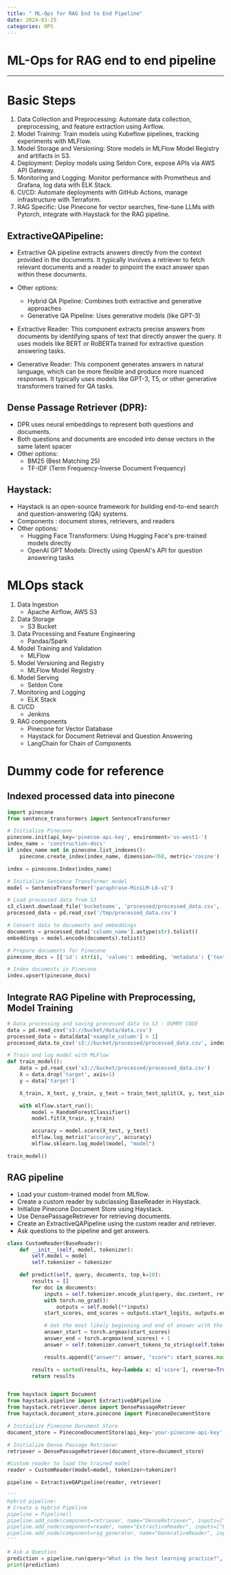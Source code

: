 ```yaml
---
title: " ML-Ops for RAG End to End Pipeline"
date: 2024-03-25
categories: OPS
---
```

# ML-Ops for RAG end to end pipeline
---
# Basic Steps
1. Data Collection and Preprocessing: Automate data collection, preprocessing, and feature extraction using Airflow.
2. Model Training: Train models using Kubeflow pipelines, tracking experiments with MLFlow.
3. Model Storage and Versioning: Store models in MLFlow Model Registry and artifacts in S3.
4. Deployment: Deploy models using Seldon Core, expose APIs via AWS API Gateway.
5. Monitoring and Logging: Monitor performance with Prometheus and Grafana, log data with ELK Stack.
6. CI/CD: Automate deployments with GitHub Actions, manage infrastructure with Terraform.
7. RAG Specific: Use Pinecone for vector searches, fine-tune LLMs with Pytorch, integrate with Haystack for the RAG pipeline.
   
## ExtractiveQAPipeline:
 - Extractive QA pipeline extracts answers directly from the context provided in the documents. It typically involves a retriever to fetch relevant documents and a reader to pinpoint the exact answer span within 
   these documents.
 - Other options:
     - Hybrid QA Pipeline: Combines both extractive and generative approaches
     - Generative QA Pipeline: Uses generative models (like GPT-3)
       
 - Extractive Reader: This component extracts precise answers from documents by identifying spans of text that directly answer the query. It uses models like BERT or RoBERTa trained for extractive question 
   answering tasks.
 - Generative Reader: This component generates answers in natural language, which can be more flexible and produce more nuanced responses. It typically uses models like GPT-3, T5, or other generative transformers 
    trained for QA tasks.
   
## Dense Passage Retriever (DPR):
  -  DPR uses neural embeddings to represent both questions and documents.
  -  Both questions and documents are encoded into dense vectors in the same latent spacer
  -  Other options:
      - BM25 (Best Matching 25)
      - TF-IDF (Term Frequency-Inverse Document Frequency)
        
## Haystack:
 - Haystack is an open-source framework for building end-to-end search and question-answering (QA) systems.
 - Components :  document stores, retrievers, and readers
 - Other options:
     - Hugging Face Transformers: Using Hugging Face's pre-trained models directly
     - OpenAI GPT Models: Directly using OpenAI's API for question answering tasks
       
# MLOps stack 
1. Data Ingestion
   - Apache Airflow, AWS S3
2. Data Storage
   - S3 Bucket
3. Data Processing and Feature Engineering
   - Pandas/Spark
4. Model Training and Validation
   - MLFlow
5. Model Versioning and Registry
   - MLFlow Model Registry
6. Model Serving
   - Seldon Core
7. Monitoring and Logging
   - ELK Stack
8. CI/CD
   - Jenkins
9. RAG components
   - Pinecone for Vector Database
   - Haystack for Document Retrieval and Question Answering
   - LangChain for Chain of Components

# Dummy code for reference

## Indexed processed data into pinecone
```python
import pinecone
from sentence_transformers import SentenceTransformer

# Initialize Pinecone
pinecone.init(api_key='pinecoe-api-key', environment='us-west1-')
index_name = 'construction-docs'
if index_name not in pinecone.list_indexes():
    pinecone.create_index(index_name, dimension=768, metric='cosine')

index = pinecone.Index(index_name)

# Initialize Sentence Transformer model
model = SentenceTransformer('paraphrase-MiniLM-L6-v2')

# Load processed data from S3
s3_client.download_file('bucketname', 'processed/processed_data.csv', '/tmp/processed_data.csv')
processed_data = pd.read_csv('/tmp/processed_data.csv')

# Convert data to documents and embeddings
documents = processed_data['column_name'].astype(str).tolist()
embeddings = model.encode(documents).tolist()

# Prepare documents for Pinecone
pinecone_docs = [{'id': str(i), 'values': embedding, 'metadata': {'text': doc}} for i, (embedding, doc) in enumerate(zip(embeddings, documents))]

# Index documents in Pinecone
index.upsert(pinecone_docs)

```

## Integrate RAG Pipeline with Preprocessing, Model Training
```python
# Data processing and saving processed data to S3 : DUMMY CODE
data = pd.read_csv('s3://bucket/data/data.csv')
processed_data = data[data['example_column'] > 1]
processed_data.to_csv('s3://bucket/processed/processed_data.csv', index=False)

# Train and log model with MLFlow
def train_model():
    data = pd.read_csv('s3://bucket/processed/processed_data.csv')
    X = data.drop('target', axis=1)
    y = data['target']

    X_train, X_test, y_train, y_test = train_test_split(X, y, test_size=0.2)

    with mlflow.start_run():
        model = RandomForestClassifier()
        model.fit(X_train, y_train)

        accuracy = model.score(X_test, y_test)
        mlflow.log_metric("accuracy", accuracy)
        mlflow.sklearn.log_model(model, "model")

train_model()

```
## RAG pipeline
 - Load your custom-trained model from MLflow.
 - Create a custom reader by subclassing BaseReader in Haystack.
 - Initialize Pinecone Document Store using Haystack.
 - Use DensePassageRetriever for retrieving documents.
 - Create an ExtractiveQAPipeline using the custom reader and retriever.
 - Ask questions to the pipeline and get answers.

```python
class CustomReader(BaseReader):
    def __init__(self, model, tokenizer):
        self.model = model
        self.tokenizer = tokenizer

    def predict(self, query, documents, top_k=10):
        results = []
        for doc in documents:
            inputs = self.tokenizer.encode_plus(query, doc.content, return_tensors="pt")
            with torch.no_grad():
                outputs = self.model(**inputs)
            start_scores, end_scores = outputs.start_logits, outputs.end_logits

            # Get the most likely beginning and end of answer with the argmax of the score
            answer_start = torch.argmax(start_scores)
            answer_end = torch.argmax(end_scores) + 1
            answer = self.tokenizer.convert_tokens_to_string(self.tokenizer.convert_ids_to_tokens(inputs["input_ids"][0][answer_start:answer_end]))

            results.append({"answer": answer, "score": start_scores.max().item()})

        results = sorted(results, key=lambda x: x['score'], reverse=True)[:top_k]
        return results


from haystack import Document
from haystack.pipeline import ExtractiveQAPipeline
from haystack.retriever.dense import DensePassageRetriever
from haystack.document_store.pinecone import PineconeDocumentStore

# Initialize Pinecone Document Store
document_store = PineconeDocumentStore(api_key='your-pinecone-api-key', index_name='construction-docs')

# Initialize Dense Passage Retriever
retriever = DensePassageRetriever(document_store=document_store)

#Custom reader to load the trained model
reader = CustomReader(model=model, tokenizer=tokenizer)

pipeline = ExtractiveQAPipeline(reader, retriever)

'''
Hybrid pipeline:
# Create a Hybrid Pipeline
pipeline = Pipeline()
pipeline.add_node(component=retriever, name="DenseRetriever", inputs=["Query"])
pipeline.add_node(component=reader, name="ExtractiveReader", inputs=["DenseRetriever"])
pipeline.add_node(component=rag_generator, name="GenerativeReader", inputs=["DenseRetriever"])
'''

# Ask a Question
prediction = pipeline.run(query="What is the best learning practice?", top_k_retriever=10, top_k_reader=5)
print(prediction)

```
